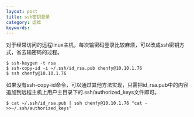 ```yaml
---
layout: post
title: ssh密钥登录
category: 运维
keywords:
---
```


对于经常访问的远程linux主机，每次输密码登录比较麻烦，可以改成ssh密钥方式，省去输密码的过程。

```
$ ssh-keygen -t rsa
$ ssh-copy-id -i ~/.ssh/id_rsa.pub chenfy@10.10.1.76
$ ssh chenfy@10.10.1.76
```

如果没有ssh-copy-id命令，可以通过其他方法实现，只需把id_rsa.pub中的内容追加到远程主机上用户主目录下的.ssh/authorized_keys文件即可。

```
$ cat ~/.ssh/id_rsa.pub | ssh chenfy@10.10.1.76 "cat - >>~/.ssh/authorized_keys"
```
